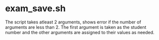 # exam_save.sh
The script takes atleast 2 arguments, shows error if the number of arguments are less than 2. The first argument is taken as the student number and the other arguments are assigned to their values as needed.
